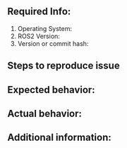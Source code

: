 ## Required Info:

1. Operating System:
2. ROS2 Version:
3. Version or commit hash:

## Steps to reproduce issue


## Expected behavior:
## Actual behavior:
## Additional information:
